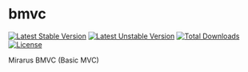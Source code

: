 # bmvc

[![Latest Stable Version](https://poser.pugx.org/mirarus/bmvc/v)](//packagist.org/packages/mirarus/bmvc)
[![Latest Unstable Version](https://poser.pugx.org/mirarus/bmvc/v/unstable)](//packagist.org/packages/mirarus/bmvc)
[![Total Downloads](https://poser.pugx.org/mirarus/bmvc/downloads)](//packagist.org/packages/mirarus/bmvc)
[![License](https://poser.pugx.org/mirarus/bmvc/license)](//packagist.org/packages/mirarus/bmvc)


 Mirarus BMVC (Basic MVC)
